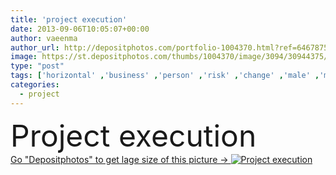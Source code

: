 ```yaml
---
title: 'project execution'
date: 2013-09-06T10:05:07+00:00
author: vaeenma
author_url: http://depositphotos.com/portfolio-1004370.html?ref=64678756
image: https://st.depositphotos.com/thumbs/1004370/image/3094/30944375/api_thumb_450.jpg?forcejpeg=true
type: "post"
tags: ['horizontal' ,'business' ,'person' ,'risk' ,'change' ,'male' ,'man' ,'time' ,'hand' ,'concept' ,'price' ,'communication' ,'manager' ,'writing' ,'pen' ,'drawing' ,'Presentation' ,'project' ,'leader' ,'security' ,'company' ,'quality' ,'control' ,'management' ,'cost' ,'firm' ,'department' ,'diagram' ,'execution' ,'issue' ,'lecture' ,'expert' ,'lecturer' ,'consulting' ,'acceptance' ,'implementation' ,'hiring' ,'procurement' ]
categories: 
  - project
---
```

<div aling="center">
            <font size="60"> Project execution</font>   
</div>
<div>
    <a href='https://depositphotos.com/30944375/stock-photo-project-execution.html?ref=64678756' target=_blank > Go "Depositphotos" to get lage size of this picture ->
        <img href='https://depositphotos.com/30944375/stock-photo-project-execution.html?ref=64678756' src='https://st.depositphotos.com/1004370/3094/i/950/depositphotos_30944375-stock-photo-project-execution.jpg?forcejpeg=true' alt='Project execution' >
    </a>
</div>
